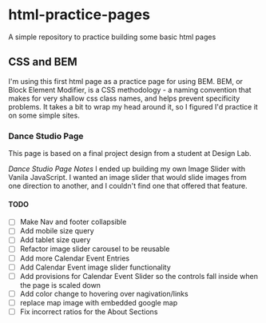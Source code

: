 # html-practice-pages
A simple repository to practice building some basic html pages

## CSS and BEM
I'm using this first html page as a practice page for using BEM. BEM, or Block Element Modifier, is a CSS methodology - a naming convention that makes for very shallow css class names, and helps prevent specificity problems. It takes a bit to wrap my head around it, so I figured I'd practice it on some simple sites.

### Dance Studio Page
This page is based on a final project design from a student at Design Lab.

*Dance Studio Page Notes*
I ended up building my own Image Slider with Vanila JavaScript. I wanted an image slider that would slide images from one direction to another, and I couldn't find one that offered that feature. 

#### TODO
- [ ] Make Nav and footer collapsible
- [ ] Add mobile size query
- [ ] Add tablet size query
- [ ] Refactor image slider carousel to be reusable
- [ ] Add more Calendar Event Entries
- [ ] Add Calendar Event image slider functionality
- [ ] Add provisions for Calendar Event Slider so the controls fall inside when the page is scaled down
- [ ] Add color change to hovering over nagivation/links
- [ ] replace map image with embedded google map
- [ ] Fix incorrect ratios for the About Sections